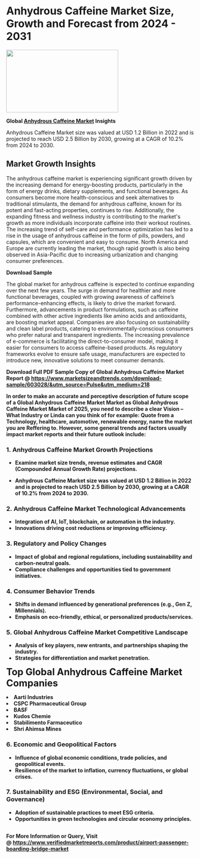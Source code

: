 <H1>Anhydrous Caffeine Market Size, Growth and Forecast from 2024 - 2031</H1><img class="aligncenter size-medium wp-image-584254" src="https://thirdeyenews.in/wp-content/uploads/2024/09/Global-Market-Research-300x168.jpeg" alt="" width="300" height="168" /><p><strong>Global&nbsp;<a href="https://www.marketsizeandtrends.com/download-sample/603028/&amp;utm_source=Pulse&amp;utm_medium=218">Anhydrous Caffeine Market</a> Insights</strong></p><p>Anhydrous Caffeine Market size was valued at USD 1.2 Billion in 2022 and is projected to reach USD 2.5 Billion by 2030, growing at a CAGR of 10.2% from 2024 to 2030.</p><p><h2>Market Growth Insights</h2> The anhydrous caffeine market is experiencing significant growth driven by the increasing demand for energy-boosting products, particularly in the form of energy drinks, dietary supplements, and functional beverages. As consumers become more health-conscious and seek alternatives to traditional stimulants, the demand for anhydrous caffeine, known for its potent and fast-acting properties, continues to rise. Additionally, the expanding fitness and wellness industry is contributing to the market's growth as more individuals incorporate caffeine into their workout routines. The increasing trend of self-care and performance optimization has led to a rise in the usage of anhydrous caffeine in the form of pills, powders, and capsules, which are convenient and easy to consume. North America and Europe are currently leading the market, though rapid growth is also being observed in Asia-Pacific due to increasing urbanization and changing consumer preferences. <p><strong>Download Sample</strong></p> <p>The global market for anhydrous caffeine is expected to continue expanding over the next few years. The surge in demand for healthier and more functional beverages, coupled with growing awareness of caffeine’s performance-enhancing effects, is likely to drive the market forward. Furthermore, advancements in product formulations, such as caffeine combined with other active ingredients like amino acids and antioxidants, are boosting market appeal. Companies are also focusing on sustainability and clean label products, catering to environmentally-conscious consumers who prefer natural and transparent ingredients. The increasing prevalence of e-commerce is facilitating the direct-to-consumer model, making it easier for consumers to access caffeine-based products. As regulatory frameworks evolve to ensure safe usage, manufacturers are expected to introduce new, innovative solutions to meet consumer demands. <p><strong></p><p><span class=""><strong>Download Full PDF Sample Copy of Global Anhydrous Caffeine Market Report</strong> @ <a href="https://www.marketsizeandtrends.com/download-sample/603028/&amp;utm_source=Pulse&amp;utm_medium=218" target="_blank">https://www.marketsizeandtrends.com/download-sample/603028/&amp;utm_source=Pulse&amp;utm_medium=218</a></span></p><p>In order to make an accurate and perceptive description of future scope of a Global&nbsp;Anhydrous Caffeine Market Market as Global&nbsp;Anhydrous Caffeine Market Market of 2025, you need to describe a clear Vision &ndash; What Industry or Linda can you think of for example: Quote from a Technology, healthcare, automotive, renewable energy, name the market you are Reffering to. However, some general trends and factors usually impact market reports and their future outlook include:</p><h3>1.&nbsp;<strong>Anhydrous Caffeine Market Growth Projections</strong></h3><ul><li>Examine market size trends, revenue estimates and CAGR (Compounded Annual Growth Rate) projections.</li><li><p>Anhydrous Caffeine Market size was valued at USD 1.2 Billion in 2022 and is projected to reach USD 2.5 Billion by 2030, growing at a CAGR of 10.2% from 2024 to 2030.</p></li></ul><h3>2.&nbsp;<strong>Anhydrous Caffeine Market Technological Advancements</strong></h3><ul><li>Integration of AI, IoT, blockchain, or automation in the industry.</li><li>Innovations driving cost reductions or improving efficiency.</li></ul><h3>3.&nbsp;<strong>Regulatory and Policy Changes</strong></h3><ul><li>Impact of global and regional regulations, including sustainability and carbon-neutral goals.</li><li>Compliance challenges and opportunities tied to government initiatives.</li></ul><h3>4.&nbsp;<strong>Consumer Behavior Trends</strong></h3><ul><li>Shifts in demand influenced by generational preferences (e.g., Gen Z, Millennials).</li><li>Emphasis on eco-friendly, ethical, or personalized products/services.</li></ul><h3>5.&nbsp;<strong>Global Anhydrous Caffeine Market Competitive Landscape</strong></h3><ul><li>Analysis of key players, new entrants, and partnerships shaping the industry.</li><li>Strategies for differentiation and market penetration.</li></ul><p data-pm-slice="1 1 []"><span style="color: inherit; font-family: inherit; font-size: 25px;">Top Global Anhydrous Caffeine Market Companies</span></p><div class="" data-test-id=""><p><li>Aarti Industries</li><li> CSPC Pharmaceutical Group</li><li> BASF</li><li> Kudos Chemie</li><li> Stabilimento Farmaceutico</li><li> Shri Ahimsa Mines</li></p></div><h3>6.&nbsp;<strong>Economic and Geopolitical Factors</strong></h3><ul><li>Influence of global economic conditions, trade policies, and geopolitical events.</li><li>Resilience of the market to inflation, currency fluctuations, or global crises.</li></ul><h3>7.&nbsp;<strong>Sustainability and ESG (Environmental, Social, and Governance)</strong></h3><ul><li>Adoption of sustainable practices to meet ESG criteria.</li><li>Opportunities in green technologies and circular economy principles.</li></ul><h2><strong style="font-size: 14px;">For More Information or Query, Visit @&nbsp;</strong><a style="background-color: #ffffff; font-size: 14px;" href="https://www.marketsizeandtrends.com/report/anhydrous-caffeine-market/" target="_blank">https://www.verifiedmarketreports.com/product/airport-passenger-boarding-bridge-market</a></h2>
